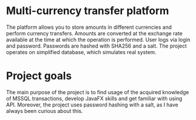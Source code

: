 # Multi-currency transfer platform
The platform allows you to store amounts in different currencies and perform currency transfers. Amounts are converted at the exchange rate available at the time at which the operation is performed. User logs via login and password. Passwords are hashed with SHA256 and a salt. The project operates on simplified database, which simulates real system.
# Project goals
The main purpose of the project is to find usage of the acquired knowledge of MSSQL transactions, develop JavaFX skills and get familiar with using API. Moreover, the project uses password hashing with a salt, as I have always been curious about this. 

